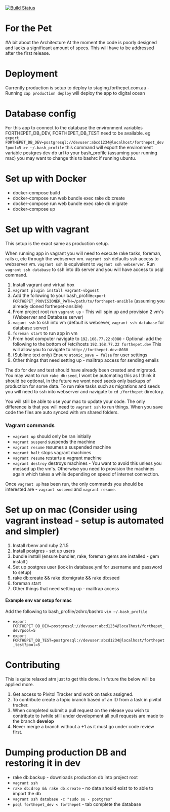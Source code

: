 [![Build Status](https://semaphoreci.com/api/v1/projects/f5a81c41-e823-496a-9d28-bdebb28110b3/426216/badge.svg)](https://semaphoreci.com/glenbray/forthepet)


For the Pet
============

#A bit about the Architecture
At the moment the code is poorly designed and lacks a significant amount of specs. This will have to be addressed after the first release.

# Deployment

Currently production is setup to deploy to staging.forthepet.com.au - Running `cap production deploy` will deploy the app to digital ocean

# Database config

For this app to connect to the database the environment variables FORTHEPET_DB_DEV, FORTHEPET_DB_TEST need to be available.
eg `export FORTHEPET_DB_DEV=postgresql://devuser:abcd1234@localhost/forthepet_dev?pool=5 >> ~/.bash_profile` this command will export the environment variable postgres dev db url to your bash_profile (assuming your running mac)  you may want to change this to bashrc if running ubuntu.

# Set up with Docker

- docker-compose build
- docker-compose run web bundle exec rake db:create
- docker-compose run web bundle exec rake db:migrate
- docker-compose up

# Set up with vagrant

This setup is the exact same as production setup.

When running app in vagrant you will need to execute rake tasks, foreman, rails c, etc through the webserver vm. `vagrant ssh` defaults ssh access to webserver vm. `vagrant ssh` is equivalent to `vagrant ssh webserver`. Run `vagrant ssh database` to ssh into db server and you will have access to psql command.

1. Install vagrant and virtual box
2. `vagrant plugin install vagrant-vbguest`
3. Add the following to your bash_profile`export FORTHEPET_PROVISIONER_PATH=/path/to/forthepet-ansible` (assuming you already cloned forthepet-ansible)
4. From project root run `vagrant up` - This will spin up and provision 2 vm's (Webserver and Database server)
5. `vagant ssh` to ssh into vm (default is websever, `vagrant ssh database` for database server)
6. `foreman start` to run app in vm
7. From host computer navigate to `192.168.77.22:8080` - Optional: add the following to the bottom of /etc/hosts `192.168.77.22 forthepet.dev` This will allow you to navigate to `http://forthepet.dev:8080`
8. (Sublime text only) Ensure `atomic_save = false` for user settings
9. Other things that need setting up - mailtrap access for sending emails


The db for dev and test should have already been created and migrated. You may want to run `rake db:seed`, I wont be automating this as I think it should be optional, in the future we wont need seeds only backups of production for some data. To run rake tasks such as migrations and seeds you will need to ssh into webserver and navigate to `cd /forthepet` directory.

You will still be able to use your mac to update your code. The only difference is that you will need to `vagrant ssh` to run things. When you save code the files are auto synced with vm shared folders.

### Vagrant commands
- `vagrant up` should only be ran initially
- `vagrant suspend` suspends the machine
- `vagrant resume` resumes a suspended machine
- `vagrant halt` stops vagrant machines
- `vagrant resume` restarts a vagrant machine
- `vagrant destroy` destroys machines - You want to avoid this unless you messed up the vm's. Otherwise you need to provision the machines again which takes a while depending on speed of internet connection.

Once `vagrant up` has been run, the only commands you should be interested are - `vagrant suspend` and `vagrant resume`.

# Set up on mac (Consider using vagrant instead - setup is automated and simpler)

1. Install rbenv and ruby 2.1.5
2. Install postgres - set up users
3. bundle install (ensure bundler, rake, foreman gems are installed - gem install <gem-name>)
4. Set up postgres user (look in database.yml for username and password to setup)
5. rake db:create && rake db:migrate && rake db:seed
6. foreman start
7. Other things that need setting up - mailtrap access

#### Example env var setup for mac

Add the following to bash_profile/zshrc/bashrc `vim ~/.bash_profile`
- `export FORTHEPET_DB_DEV=postgresql://devuser:abcd1234@localhost/forthepet_dev?pool=5`
- `export FORTHEPET_DB_TEST=postgresql://devuser:abcd1234@localhost/forthepet_test?pool=5`

# Contributing

This is quite relaxed atm just to get this done. In future the below will be applied more.

1. Get access to Pivitol Tracker and work on tasks assigned.
2. To contribute create a topic branch based of an ID from a task in pivitol tracker.
3. When completed submit a pull request on the release you wish to contribute to (while still under development all pull requests are made to the branch **develop**
4. Never merge a branch without a +1 as it must go under code review first.

# Dumping production DB and restoring it in dev

* rake db:backup - downloads production db into project root
* `vagrant ssh`
* `rake db:drop && rake db:create` - no data should exist to to able to import the db
* `vagrant ssh database -c "sudo su - postgres"`
* `psql forthepet_dev < forthepet` - tab complete the database

